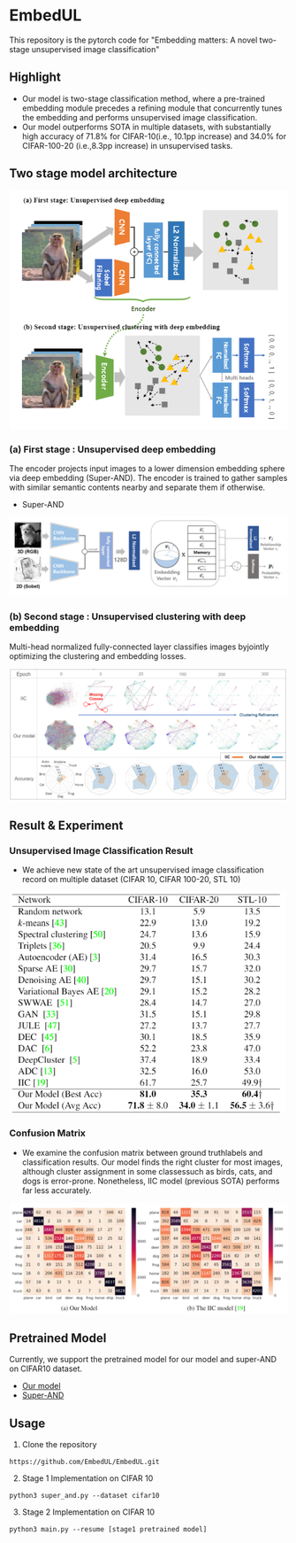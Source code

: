 # EmbedUL #
This repository is the pytorch code for "Embedding matters: A novel two-stage unsupervised image classification"
## Highlight ##
* Our model is two-stage classification method, where a pre-trained embedding module precedes a refining module that concurrently tunes the embedding and performs unsupervised image classification.
* Our model outperforms SOTA in multiple datasets, with  substantially  high  accuracy  of  71.8%  for  CIFAR-10(i.e.,  10.1pp increase) and 34.0% for CIFAR-100-20 (i.e.,8.3pp increase) in unsupervised tasks.
## Two stage model architecture ##
<center><img src="./fig/model_arch.PNG"> </center>

### (a) First stage : Unsupervised deep embedding ### 
The encoder projects input images to a lower dimension embedding sphere via deep embedding (Super-AND). The encoder is trained to gather samples with similar semantic contents nearby and separate them if otherwise.
* Super-AND 
<center><img src="./fig/super_and.png"></center>

### (b) Second stage : Unsupervised clustering with deep embedding ### 
Multi-head normalized fully-connected layer classifies images byjointly optimizing the clustering and embedding losses.

<img src="./fig/stage2.PNG"> 

## Result & Experiment ##

### Unsupervised Image Classification Result ###
* We achieve new state of the art unsupervised image classification record on multiple dataset (CIFAR 10, CIFAR 100-20, STL 10)

<img src="./fig/model_result.PNG" width="500" height="400"> 

### Confusion Matrix ###
* We examine the confusion matrix between ground truthlabels and classification results. Our model finds the right cluster for most images, although cluster assignment in some classessuch as birds, cats, and dogs is error-prone. Nonetheless, IIC model (previous SOTA) performs far less accurately.

<img src="./fig/confusion_matrix.PNG" > 

## Pretrained Model ##
Currently, we support the pretrained model for our model and super-AND on CIFAR10 dataset.
* [Our model](https://drive.google.com/file/d/1H3ppCkPQNHFEYQS4PLuV26Cp3HpbG4Nb/view?usp=sharing)
* [Super-AND](https://drive.google.com/file/d/1cABTquqOl5N2Wbchxs0-DBI6OVfnqY5J/view?usp=sharing)

## Usage ##
1. Clone the repository

```
https://github.com/EmbedUL/EmbedUL.git
```

2. Stage 1 Implementation on CIFAR 10

```
python3 super_and.py --dataset cifar10
```

3. Stage 2 Implementation on CIFAR 10

```
python3 main.py --resume [stage1 pretrained model]
```





